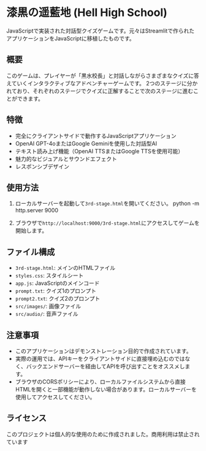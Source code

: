 # 漆黒の遥藍地 (Hell High School)

JavaScriptで実装された対話型クイズゲームです。元々はStreamlitで作られたアプリケーションをJavaScriptに移植したものです。

## 概要

このゲームは、プレイヤーが「黒水校長」と対話しながらさまざまなクイズに答えていくインタラクティブなアドベンチャーゲームです。
2つのステージに分かれており、それぞれのステージでクイズに正解することで次のステージに進むことができます。

## 特徴

- 完全にクライアントサイドで動作するJavaScriptアプリケーション
- OpenAI GPT-4oまたはGoogle Geminiを使用した対話型AI
- テキスト読み上げ機能（OpenAI TTSまたはGoogle TTSを使用可能）
- 魅力的なビジュアルとサウンドエフェクト
- レスポンシブデザイン

## 使用方法

1. ローカルサーバーを起動して`3rd-stage.html`を開いてください。
   python -m http.server 9000

2. ブラウザで`http://localhost:9000/3rd-stage.html`にアクセスしてゲームを開始します。

## ファイル構成

- `3rd-stage.html`: メインのHTMLファイル
- `styles.css`: スタイルシート
- `app.js`: JavaScriptのメインコード
- `prompt.txt`: クイズ1のプロンプト
- `prompt2.txt`: クイズ2のプロンプト
- `src/images/`: 画像ファイル
- `src/audio/`: 音声ファイル

## 注意事項

- このアプリケーションはデモンストレーション目的で作成されています。
- 実際の運用では、APIキーをクライアントサイドに直接埋め込むのではなく、バックエンドサーバーを経由してAPIを呼び出すことをオススメします。
- ブラウザのCORSポリシーにより、ローカルファイルシステムから直接HTMLを開くと一部機能が動作しない場合があります。ローカルサーバーを使用してアクセスしてください。

## ライセンス

このプロジェクトは個人的な使用のために作成されました。商用利用は禁止されています
